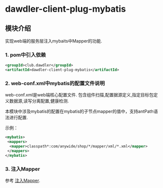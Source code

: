 # dawdler-client-plug-mybatis

## 模块介绍

实现web端的服务层注入mybaits中Mapper的功能.

### 1. pom中引入依赖

```xml
<groupId>club.dawdler</groupId>
<artifactId>dawdler-client-plug-mybatis</artifactId>
```

### 2. web-conf.xml中mybatis的配置文件说明

web-conf.xml是web端核心配置文件. 包含组件扫描,配置据源定义,指定目标包定义数据源,读写分离配置,健康检测.

本模块中涉及mybatis的配置在mybatis的子节点mapper的值中，支持antPath语法进行配置.

示例：

```xml
<mybatis>
 <mappers>
  <mapper>classpath*:com/anywide/shop/*/mapper/xml/*.xml</mapper>
 </mappers>
</mybatis>
```

### 3. 注入Mapper

参考 [注入Mapper](../dawdler-mybatis-core/README.md#2-注入mapper).